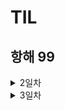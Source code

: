 # TIL

<h2> 항해 99 </h2>
<details>
    <summary> 2일차</summary>
- 오류
	- client = MongoClient('mongodb://3.34.44.93', 27017, username="anwjsrlrhwkd", password="spa0000")
    - 여기에 넣어야 할 IP값을 모르겠다, DB IP인거 같은데
	- client = MongoClient('내AWS아이피', 27017, username="아이디", password="비밀번호")
	- 원래는 인증오류가 뜨는데 AWS  IP로 바꾸면 타임아웃 오류가 뜬다

	-> AWS에서 27017 포트 인바운드 규칙을 추가했다
	-> AWS에 mongodb를 실행시켜주지 않아서 생긴 문제
	-> 1주차 강의를 건너뛰어서 생긴 문제……
	- 또 다른 문제로 이어진다(robo3t)

	-> 팀원과 공유해서 이야기 해본 결과 기존의 사용하던 방법으로 DB를 연결해서 해결했다
		- Linux에 설치한 mongodb를 쓰지 않고 클라우드에 연결해서 사용

	-  강의자료가 혼동을 주는 점이 조금 아쉽다

- TIL 정리
	- https://github.com/southoftheriver/TIL/blob/master/Lecture/%EC%9B%B9%EA%B0%9C%EB%B0%9C%ED%94%8C%EB%9F%AC%EC%8A%A4_spa/project01/%EC%9A%94%EC%95%BD.md
	- https://github.com/southoftheriver/TIL/blob/master/Lecture/%EC%9B%B9%EA%B0%9C%EB%B0%9C%ED%94%8C%EB%9F%AC%EC%8A%A4_spa/project02/%EC%9A%94%EC%95%BD.md
	- https://github.com/southoftheriver/TIL/blob/master/Lecture/%EC%9B%B9%EA%B0%9C%EB%B0%9C%ED%94%8C%EB%9F%AC%EC%8A%A4_spa/project04/%EC%9A%94%EC%95%BD.md


</details>
<details>
    <summary> 3일차</summary>
- 구현할 시간이 부족해서 TIL정리할 시간도 없이 정신없이 프로젝트를 만들고 있다... 

- 참고한 자료
    - 라디오버튼 : https://living-only-today.tistory.com/107
    - html 태그 삭제 : https://www.fun25.co.kr/blog/python-remove-html-tag/?page=8
    - jinja2 주석 : https://webisfree.com/2018-11-01/python-jinja-template%EC%97%90%EC%84%9C-%EC%A3%BC%EC%84%9D-%EC%82%AC%EC%9A%A9%ED%95%98%EB%8A%94-%EB%B0%A9%EB%B2%95
    - mongodb 인증오류 : https://codingapple.com/forums/topic/%EB%AA%BD%EA%B3%A0db-%EC%A0%91%EC%86%8D%EC%9D%B4-%EC%9E%90%EA%BE%B8-%EC%8B%A4%ED%8C%A8%ED%95%A9%EB%8B%88%EB%8B%A4/

</details>
